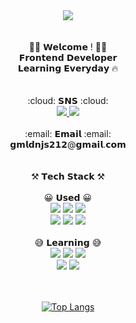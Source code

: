 <div align="center">
  <img src="https://capsule-render.vercel.app/api?type=cylinder&color=0:D38312,100:A83279&text={%20hee1's%20%20GIT%20}&fontSize=50&fontColor=ffffff" />
</div>

<div align="center">
  <br />
  <br />
  <div> 👋👋 𝗪𝗲𝗹𝗰𝗼𝗺𝗲 ! 👋👋 </div>
  <div> 𝗙𝗿𝗼𝗻𝘁𝗲𝗻𝗱 𝗗𝗲𝘃𝗲𝗹𝗼𝗽𝗲𝗿 </div>
  <div> 𝗟𝗲𝗮𝗿𝗻𝗶𝗻𝗴 𝗘𝘃𝗲𝗿𝘆𝗱𝗮𝘆 🔥 </div>
  <br />
  <br />

  <div> :cloud: 𝗦𝗡𝗦 :cloud: </div>
  <a href="https://p1xell.tistory.com/" target="_blank">
    <img src="https://img.shields.io/badge/Blog-ffffff?style=flat-square&logo=tistory&logoColor=orange"/>
  </a>
  <a href="https://www.instagram.com/__heee1__/?hl=ko" target="_blank">
    <img src="https://img.shields.io/badge/Instagram-ffffff?style=flat-square&logo=instagram&logoColor=E4405F"/>
  </a>
  
  <br />
  <br />
  
  <div> :email: 𝗘𝗺𝗮𝗶𝗹 :email: </div>
  <div> 𝗴𝗺𝗹𝗱𝗻𝗷𝘀𝟮𝟭𝟮@𝗴𝗺𝗮𝗶𝗹.𝗰𝗼𝗺 </div>
  
  <br />
  <br />
  
  <div> ⚒️ 𝗧𝗲𝗰𝗵 𝗦𝘁𝗮𝗰𝗸 ⚒️ </div>
  <br />
  <div> 😀 𝗨𝘀𝗲𝗱 😀</div>
    <img src="https://img.shields.io/badge/HTML5-E34F26?style=flat-square&logo=HTML5&logoColor=white"/>
    <img src="https://img.shields.io/badge/CSS3-1572B6?style=flat-square&logo=CSS3&logoColor=white"/>
    <img src="https://img.shields.io/badge/Javascript-F7DF1E?style=flat-square&logo=Javascript&logoColor=black"/><br />
    <img src="https://img.shields.io/badge/React-61DAFB?style=flat-square&logo=React&logoColor=black"/>
    <img src="https://img.shields.io/badge/Git-F05032?style=flat-square&logo=Git&logoColor=white"/>
    <img src="https://img.shields.io/badge/Notion-FFFFFF?style=flat-square&logo=notion&logoColor=black"/>
  <br />
  <br />
  
  <div> 😅 𝗟𝗲𝗮𝗿𝗻𝗶𝗻𝗴 😅 </div>
    <img src="https://img.shields.io/badge/Typescript-3178C6?style=flat-square&logo=typescript&logoColor=white"/>
    <img src="https://img.shields.io/badge/Prettier-F7B93E?style=flat-square&logo=prettier&logoColor=black"/>
    <img src="https://img.shields.io/badge/Webpack-8DD6F9?style=flat-square&logo=webpack&logoColor=black"/><br />
    <img src="https://img.shields.io/badge/Python-3776AB?style=flat-square&logo=python&logoColor=white"/>
    <img src="https://img.shields.io/badge/Sass-CC6699?style=flat-square&logo=sass&logoColor=white"/>
  <br />
  <br />
  <br />
  
  [![Top Langs](https://github-readme-stats.vercel.app/api/top-langs/?username=gmldnjs212)](https://github.com/anuraghazra/github-readme-stats)
</div>

<!--
**gmldnjs212/gmldnjs212** is a ✨ _special_ ✨ repository because its `README.md` (this file) appears on your GitHub profile.

Here are some ideas to get you started:

- 🔭 I’m currently working on ...
- 🌱 I’m currently learning ...
- 👯 I’m looking to collaborate on ...
- 🤔 I’m looking for help with ...
- 💬 Ask me about ...
- 📫 How to reach me: ...
- 😄 Pronouns: ...
- ⚡ Fun fact: ...
-->

